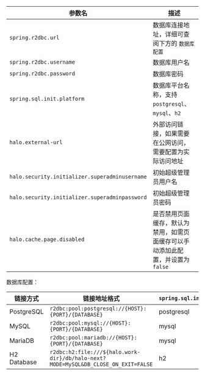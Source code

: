 | 参数名                                         | 描述                                                                           |
| ---------------------------------------------- | ------------------------------------------------------------------------------ |
| `spring.r2dbc.url`                             | 数据库连接地址，详细可查阅下方的 `数据库配置`                                  |
| `spring.r2dbc.username`                        | 数据库用户名                                                                   |
| `spring.r2dbc.password`                        | 数据库密码                                                                     |
| `spring.sql.init.platform`                     | 数据库平台名称，支持 `postgresql`、`mysql`、`h2`                               |
| `halo.external-url`                            | 外部访问链接，如果需要在公网访问，需要配置为实际访问地址                       |
| `halo.security.initializer.superadminusername` | 初始超级管理员用户名                                                           |
| `halo.security.initializer.superadminpassword` | 初始超级管理员密码                                                             |
| `halo.cache.page.disabled`                     | 是否禁用页面缓存，默认为禁用，如需页面缓存可以手动添加此配置，并设置为 `false` |

数据库配置：

| 链接方式    | 链接地址格式                                                                       | `spring.sql.init.platform` |
| ----------- | ---------------------------------------------------------------------------------- | -------------------------- |
| PostgreSQL  | `r2dbc:pool:postgresql://{HOST}:{PORT}/{DATABASE}`                                 | postgresql                 |
| MySQL       | `r2dbc:pool:mysql://{HOST}:{PORT}/{DATABASE}`                                      | mysql                      |
| MariaDB     | `r2dbc:pool:mariadb://{HOST}:{PORT}/{DATABASE}`                                    | mysql                      |
| H2 Database | `r2dbc:h2:file:///${halo.work-dir}/db/halo-next?MODE=MySQL&DB_CLOSE_ON_EXIT=FALSE` | h2                         |
